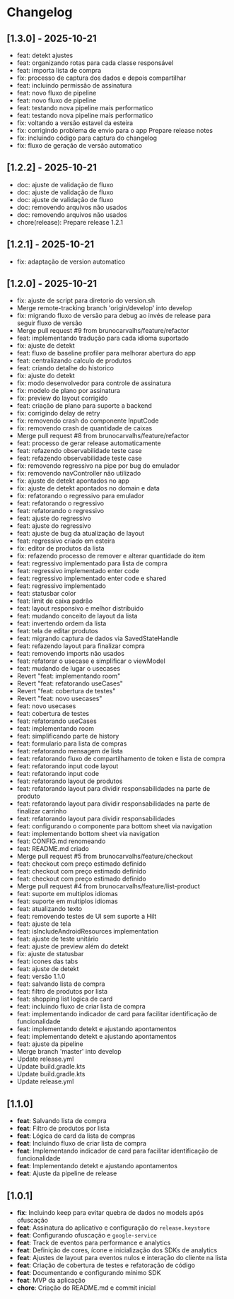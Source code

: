 # Changelog

## [1.3.0] - 2025-10-21

* feat: detekt ajustes
* feat: organizando rotas para cada classe responsável
* feat: importa lista de compra
* fix: processo de captura dos dados e depois compartilhar
* feat: incluindo permissão de assinatura
* feat: novo fluxo de pipeline
* feat: novo fluxo de pipeline
* feat: testando nova pipeline mais performatico
* feat: testando nova pipeline mais performatico
* fix: voltando a versão estavel da esteira
* fix: corrigindo problema de envio para o app Prepare release notes
* fix: incluindo código para captura do changelog
* fix: fluxo de geração de versão automatico


## [1.2.2] - 2025-10-21

* doc: ajuste de validação de fluxo
* doc: ajuste de validação de fluxo
* doc: ajuste de validação de fluxo
* doc: removendo arquivos não usados
* doc: removendo arquivos não usados
* chore(release): Prepare release 1.2.1

## [1.2.1] - 2025-10-21

* fix: adaptação de version automatico

## [1.2.0] - 2025-10-21

* fix: ajuste de script para diretorio do version.sh
* Merge remote-tracking branch 'origin/develop' into develop
* fix: migrando fluxo de versão para debug ao invés de release para seguir fluxo de versão
* Merge pull request #9 from brunocarvalhs/feature/refactor
* feat: implementando tradução para cada idioma suportado
* fix: ajuste de detekt
* feat: fluxo de baseline profiler para melhorar abertura do app
* feat: centralizando calculo de produtos
* feat: criando detalhe do historico
* fix: ajuste do detekt
* fix: modo desenvolvedor para controle de assinatura
* fix: modelo de plano por assinatura
* fix: preview do layout corrigido
* feat: criação de plano para suporte a backend
* fix: corrigindo delay de retry
* fix: removendo crash do componente InputCode
* fix: removendo crash de quantidade de caixas
* Merge pull request #8 from brunocarvalhs/feature/refactor
* feat: processo de gerar release automaticamente
* feat: refazendo observabilidade teste case
* feat: refazendo observabilidade teste case
* fix: removendo regressivo na pipe por bug do emulador
* fix: removendo navController não utilizado
* fix: ajuste de detekt apontados no app
* fix: ajuste de detekt apontados no domain e data
* fix: refatorando o regressivo para emulador
* feat: refatorando o regressivo
* feat: refatorando o regressivo
* feat: ajuste do regressivo
* feat: ajuste do regressivo
* feat: ajuste de bug da atualização de layout
* feat: regressivo criado em esteira
* fix: editor de produtos da lista
* fix: refazendo processo de remover e alterar quantidade do item
* feat: regressivo implementado para lista de compra
* feat: regressivo implementado enter code
* feat: regressivo implementado enter code e shared
* feat: regressivo implementado
* feat: statusbar color
* feat: limit de caixa padrão
* feat: layout responsivo e melhor distribuido
* feat: mudando conceito de layout da lista
* feat: invertendo ordem da lista
* feat: tela de editar produtos
* feat: migrando captura de dados via SavedStateHandle
* feat: refazendo layout para finalizar compra
* feat: removendo imports não usados
* feat: refatorar o usecase e simplificar o viewModel
* feat: mudando de lugar o usecases
* Revert "feat: implementando room"
* Revert "feat: refatorando useCases"
* Revert "feat: cobertura de testes"
* Revert "feat: novo usecases"
* feat: novo usecases
* feat: cobertura de testes
* feat: refatorando useCases
* feat: implementando room
* feat: simplificando parte de history
* feat: formulario para lista de compras
* feat: refatorando mensagem de lista
* feat: refatorando fluxo de compartilhamento de token e lista de compra
* feat: refatorando input code layout
* feat: refatorando input code
* feat: refatorando layout de produtos
* feat: refatorando layout para dividir responsabilidades na parte de produto
* feat: refatorando layout para dividir responsabilidades na parte de finalizar carrinho
* feat: refatorando layout para dividir responsabilidades
* feat: configurando o componente para bottom sheet via navigation
* feat: implementando bottom sheet via navigation
* feat: CONFIG.md renomeando
* feat: README.md criado
* Merge pull request #5 from brunocarvalhs/feature/checkout
* feat: checkout com preço estimado definido
* feat: checkout com preço estimado definido
* feat: checkout com preço estimado definido
* Merge pull request #4 from brunocarvalhs/feature/list-product
* feat: suporte em multiplos idiomas
* feat: suporte em multiplos idiomas
* feat: atualizando texto
* feat: removendo testes de UI sem suporte a Hilt
* feat: ajuste de tela
* feat: isIncludeAndroidResources implementation
* feat: ajuste de teste unitário
* feat: ajuste de preview além do detekt
* fix: ajuste de statusbar
* feat: icones das tabs
* feat: ajuste de detekt
* feat: versão 1.1.0
* feat: salvando lista de compra
* feat: filtro de produtos por lista
* feat: shopping list logica de card
* feat: incluindo fluxo de criar lista de compra
* feat: implementando indicador de card para facilitar identificação de funcionalidade
* feat: implementando detekt e ajustando apontamentos
* feat: implementando detekt e ajustando apontamentos
* feat: ajuste da pipeline
* Merge branch 'master' into develop
* Update release.yml
* Update build.gradle.kts
* Update build.gradle.kts
* Update release.yml

## [1.1.0]
- **feat**: Salvando lista de compra
- **feat**: Filtro de produtos por lista
- **feat**: Lógica de card da lista de compras
- **feat**: Incluindo fluxo de criar lista de compra
- **feat**: Implementando indicador de card para facilitar identificação de funcionalidade
- **feat**: Implementando detekt e ajustando apontamentos
- **feat**: Ajuste da pipeline de release

## [1.0.1]
- **fix**: Incluindo keep para evitar quebra de dados no models após ofuscação
- **feat**: Assinatura do aplicativo e configuração do `release.keystore`
- **feat**: Configurando ofuscação e `google-service`
- **feat**: Track de eventos para performance e analytics
- **feat**: Definição de cores, ícone e inicialização dos SDKs de analytics
- **feat**: Ajustes de layout para eventos nulos e interação do cliente na lista
- **feat**: Criação de cobertura de testes e refatoração de código
- **feat**: Documentando e configurando mínimo SDK
- **feat**: MVP da aplicação
- **chore**: Criação do README.md e commit inicial

